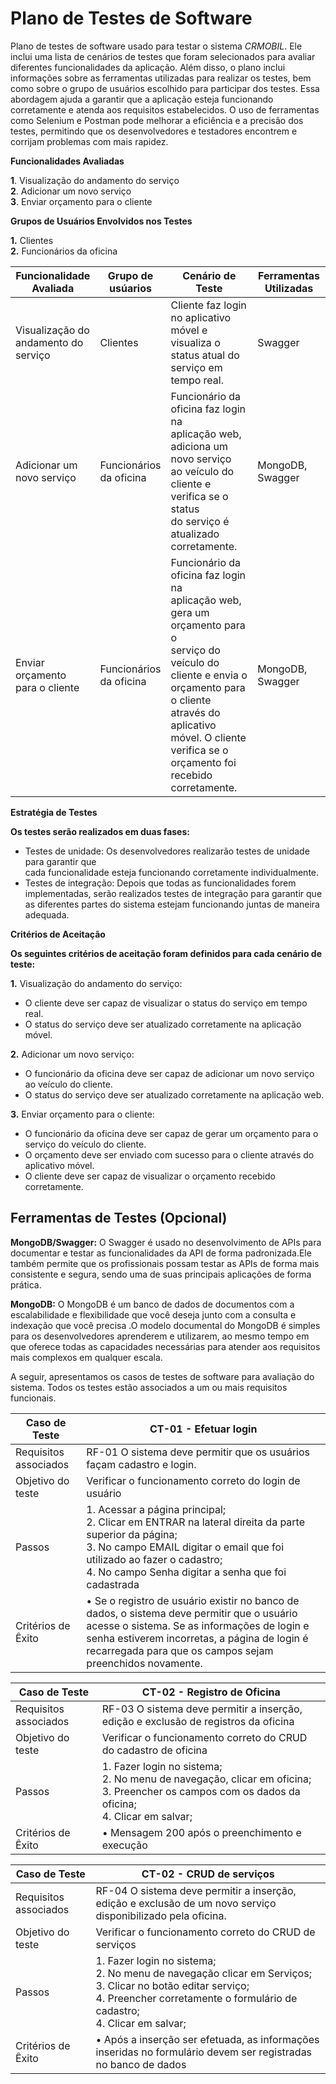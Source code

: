 # Plano de Testes de Software

Plano de testes de software usado para testar o sistema _CRMOBIL_. Ele inclui uma lista de cenários de testes que foram selecionados para avaliar diferentes funcionalidades da aplicação. Além disso, o plano inclui informações sobre as ferramentas utilizadas para realizar os testes, bem como sobre o grupo de usuários escolhido para participar dos testes. Essa abordagem ajuda a garantir que a aplicação esteja funcionando corretamente e atenda aos requisitos estabelecidos. O uso de ferramentas como Selenium e Postman pode melhorar a eficiência e a precisão dos testes, permitindo que os desenvolvedores e testadores encontrem e corrijam problemas com mais rapidez.



**Funcionalidades Avaliadas**

**1**. Visualização do andamento do serviço<br>
**2**. Adicionar um novo serviço<br>
**3**. Enviar orçamento para o cliente<br>

**Grupos de Usuários Envolvidos nos Testes**

**1.** Clientes<br>
**2.** Funcionários da oficina




| Funcionalidade<br>Avaliada                 | Grupo de<br>usúarios       | Cenário de Teste                                             | Ferramentas Utilizadas |
| ------------------------------------------ | -------------------------- | ------------------------------------------------------------ | ---------------------- |
| Visualização do<br>andamento do<br>serviço | Clientes                   | Cliente faz login no aplicativo móvel e<br>visualiza o status atual do serviço em<br>tempo real. | Swagger               |
| Adicionar um<br>novo serviço               | Funcionários<br>da oficina | Funcionário da oficina faz login na<br>aplicação web, adiciona um novo serviço<br>ao veículo do cliente e verifica se o status<br>do serviço é atualizado corretamente. | MongoDB,<br>Swagger   |
| Enviar orçamento<br>para o cliente         | Funcionários<br>da oficina | Funcionário da oficina faz login na<br>aplicação web, gera um orçamento para o<br>serviço do veículo do cliente e envia o<br>orçamento para o cliente através do aplicativo móvel. O cliente verifica se o orçamento foi recebido corretamente. | MongoDB,<br>Swagger |

**Estratégia de Testes**

**Os testes serão realizados em duas fases:**

 - Testes de unidade: Os desenvolvedores realizarão testes de unidade para garantir que<br>cada funcionalidade esteja funcionando corretamente individualmente.
 - Testes de integração: Depois que todas as funcionalidades forem implementadas, serão realizados testes de integração para garantir que as diferentes partes do sistema estejam funcionando juntas de maneira adequada.

 **Critérios de Aceitação**<br>

 **Os seguintes critérios de aceitação foram definidos para cada cenário de teste:**<br>

 **1.** Visualização do andamento do serviço:

- O cliente deve ser capaz de visualizar o status do serviço em tempo real.
- O status do serviço deve ser atualizado corretamente na aplicação móvel.

**2.** Adicionar um novo serviço:

- O funcionário da oficina deve ser capaz de adicionar um novo serviço ao veículo do cliente.
- O status do serviço deve ser atualizado corretamente na aplicação web.

**3.** Enviar orçamento para o cliente:

- O funcionário da oficina deve ser capaz de gerar um orçamento para o serviço do veículo do cliente.
- O orçamento deve ser enviado com sucesso para o cliente através do aplicativo móvel.
- O cliente deve ser capaz de visualizar o orçamento recebido corretamente.


## Ferramentas de Testes (Opcional)

**MongoDB/Swagger:** O Swagger é usado no desenvolvimento de APIs para documentar e testar as funcionalidades da API de forma padronizada.Ele também permite que os profissionais possam testar as APIs de forma mais consistente e segura, sendo uma de suas principais aplicações de forma prática.

**MongoDB:** O MongoDB é um banco de dados de documentos com a escalabilidade e flexibilidade que você deseja junto com a consulta e indexação que você precisa .O modelo documental do MongoDB é simples para os desenvolvedores aprenderem e utilizarem, ao mesmo tempo em que oferece todas as capacidades necessárias para atender aos requisitos mais complexos em qualquer escala.


A seguir, apresentamos os casos de testes de software para avaliação do sistema. Todos os testes estão associados a um ou mais requisitos funcionais. 



| Caso de Teste         | CT-01 - Efetuar login                                        |
| --------------------- | ------------------------------------------------------------ |
| Requisitos associados | RF-01 O sistema deve permitir que os usuários façam cadastro e login. |
| Objetivo do teste     | Verificar o funcionamento correto do login de usuário        |
| Passos                | 1. Acessar a página principal;<br>                                                                                                             2. Clicar em ENTRAR na lateral direita da parte superior da página;<br>                                                    3. No campo EMAIL digitar o email que foi utilizado ao fazer o cadastro;<br>                                                                       4. No campo Senha digitar a senha que foi cadastrada |
| Critérios de Êxito   | • Se o registro de usuário existir no banco de dados, o sistema deve permitir que o usuário acesse o sistema. Se as informações de login e senha estiverem incorretas, a página de login é recarregada para que os campos sejam preenchidos novamente. |



| Caso de Teste         | CT-02 - Registro de Oficina                                  |
| --------------------- | ------------------------------------------------------------ |
| Requisitos associados | RF-03 O sistema deve permitir a inserção, edição e exclusão de registros da oficina |
| Objetivo do teste     | Verificar o funcionamento correto do CRUD do cadastro de oficina |
| Passos                | 1. Fazer login no sistema;<br>                                                                                                                             2. No menu de navegação, clicar em oficina;<br>                                                                                          3. Preencher os campos com os dados da oficina;<br>                                                                         4. Clicar em salvar;<br> |
| Critérios de Êxito   |• Mensagem 200 após o preenchimento e execução                 |



| Caso de Teste         | CT-02 - CRUD de serviços                                     |
| --------------------- | ------------------------------------------------------------ |
| Requisitos associados | RF-04 O sistema deve permitir a inserção, edição e exclusão de um novo serviço disponibilizado pela oficina. |
| Objetivo do teste     | Verificar o funcionamento correto do CRUD de serviços        |
| Passos                | 1. Fazer login no sistema; <br>                                                                                                                      2. No menu de navegação clicar em Serviços;<br>                                                                                 3. Clicar no botão editar serviço;<br>                                                                                                            4. Preencher corretamente o formulário de cadastro;<br>                                                                  4. Clicar em salvar; |
| Critérios de Êxito   | • Após a inserção ser efetuada, as informações inseridas no formulário devem ser registradas no banco de dados |







<!--Comente sobre as ferramentas de testes utilizadas.

> **Links Úteis**:
> - [IBM - Criação e Geração de Planos de Teste](https://www.ibm.com/developerworks/br/local/rational/criacao_geracao_planos_testes_software/index.html)
> - [Práticas e Técnicas de Testes Ágeis](http://assiste.serpro.gov.br/serproagil/Apresenta/slides.pdf)
> -  [Teste de Software: Conceitos e tipos de testes](https://blog.onedaytesting.com.br/teste-de-software/)
> - [Criação e Geração de Planos de Teste de Software](https://www.ibm.com/developerworks/br/local/rational/criacao_geracao_planos_testes_software/index.html)
> - [Ferramentas de Test para Java Script](https://geekflare.com/javascript-unit-testing/)
> - [UX Tools](https://uxdesign.cc/ux-user-research-and-user-testing-tools-2d339d379dc7)--
